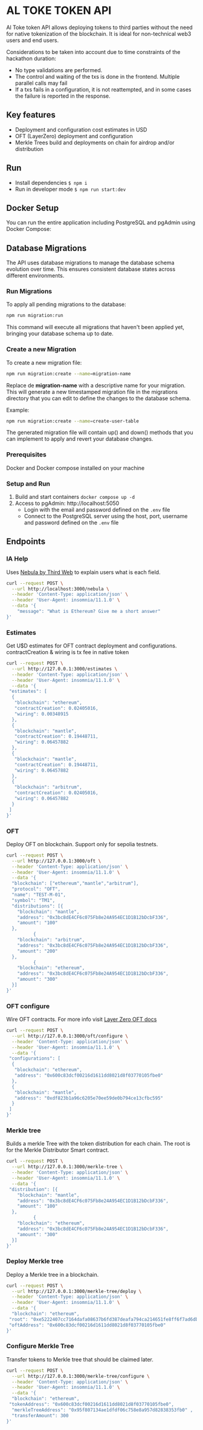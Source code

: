 # AL TOKE TOKEN API

Al Toke token API allows deploying tokens to third parties without the need for native tokenization of the blockchain. It is ideal for non-technical web3 users and end users.

Considerations to be taken into account due to time constraints of the hackathon duration:

- No type validations are performed.
- The control and waiting of the txs is done in the frontend. Multiple parallel calls may fail
- If a txs fails in a configuration, it is not reattempted, and in some cases the failure is reported in the response.

## Key features

- Deployment and configuration cost estimates in USD
- OFT (LayerZero) deployment and configuration
- Merkle Trees build and deployments on chain for airdrop and/or distribution

## Run

- Install dependencies `$ npm i`
- Run in developer mode `$ npm run start:dev`

## Docker Setup

You can run the entire application including PostgreSQL and pgAdmin using Docker Compose:

## Database Migrations

The API uses database migrations to manage the database schema evolution over time. This ensures consistent database states across different environments.

### Run Migrations

To apply all pending migrations to the database:

```bash
npm run migration:run
```

This command will execute all migrations that haven't been applied yet, bringing your database schema up to date.

### Create a new Migration

To create a new migration file:

```bash
npm run migration:create --name=migration-name
```

Replace de <b>migration-name</b> with a descriptive name for your migration. This will generate a new timestamped migration file in the migrations directory that you can edit to define the changes to the database schema.

Example:

```bash
npm run migration:create --name=create-user-table
```

The generated migration file will contain up() and down() methods that you can implement to apply and revert your database changes.

### Prerequisites

Docker and Docker compose installed on your machine

### Setup and Run

1. Build and start containers
`docker compose up -d`
2. Access to pgAdmin: http://localhost:5050
    - Login with the email and password defined on the `.env` file
    - Connect to the PostgreSQL server using the host, port, username and password defined on the `.env` file


## Endpoints

### IA Help

Uses [Nebula by Third Web](https://thirdweb.com/nebula) to explain users what is each field.

```bash
curl --request POST \
  --url http://localhost:3000/nebula \
  --header 'Content-Type: application/json' \
  --header 'User-Agent: insomnia/11.1.0' \
  --data '{
    "message": "What is Ethereum? Give me a short answer"
}'
```

### Estimates

Get U$D estimates for OFT contract deployment and configurations.
contractCreation & wiring is tx fee in native token

```bash
curl --request POST \
  --url http://127.0.0.1:3000/estimates \
  --header 'Content-Type: application/json' \
  --header 'User-Agent: insomnia/11.1.0' \
  --data '{
 "estimates": [
  {
   "blockchain": "ethereum",
   "contractCreation": 0.02405016,
   "wiring": 0.00348915
  },
  {
   "blockchain": "mantle",
   "contractCreation": 0.19448711,
   "wiring": 0.06457882
  },
  {
   "blockchain": "mantle",
   "contractCreation": 0.19448711,
   "wiring": 0.06457882
  },
  {
   "blockchain": "arbitrum",
   "contractCreation": 0.02405016,
   "wiring": 0.06457882
  }
 ]
}'
```

### OFT

Deploy OFT on blockchain. Support only for sepolia testnets.  

```bash
curl --request POST \
  --url http://127.0.0.1:3000/oft \
  --header 'Content-Type: application/json' \
  --header 'User-Agent: insomnia/11.1.0' \
  --data '{
  "blockchain": ["ethereum","mantle","arbitrum"],
  "protocol": "OFT",
  "name": "TEST-M-01",
  "symbol": "TM1",
  "distributions": [{
    "blockchain": "mantle",
    "address": "0x3bc8dE4CF6c075Fb8e24A954EC1D1B12bDcbF336",
    "amount": "100"
  },
          {
    "blockchain": "arbitrum",
    "address": "0x3bc8dE4CF6c075Fb8e24A954EC1D1B12bDcbF336",
    "amount": "200"
  },
          {
    "blockchain": "ethereum",
    "address": "0x3bc8dE4CF6c075Fb8e24A954EC1D1B12bDcbF336",
    "amount": "300"
  }]
}'
```

### OFT configure

Wire OFT contracts. For more info visit [Layer Zero OFT docs](https://docs.layerzero.network/v2/developers/evm/oft/quickstart#deployment-workflow)

```bash
curl --request POST \
  --url http://127.0.0.1:3000/oft/configure \
  --header 'Content-Type: application/json' \
  --header 'User-Agent: insomnia/11.1.0' \
  --data '{
 "configurations": [
  {
   "blockchain": "ethereum",
   "address": "0x600c83dcf00216d1611dd8021d8f03770105fbe0"
  },
  {
   "blockchain": "mantle",
   "address": "0xdf823b1a96c6205e70ee59de0b794ce13cfbc595"
  }
 ]
}'
```

### Merkle tree

Builds a merkle Tree with the token distribution for each chain. The root is for the Merkle Distributor Smart contract.

```bash
curl --request POST \
  --url http://127.0.0.1:3000/merkle-tree \
  --header 'Content-Type: application/json' \
  --header 'User-Agent: insomnia/11.1.0' \
  --data '{
 "distribution": [{
    "blockchain": "mantle",
    "address": "0x3bc8dE4CF6c075Fb8e24A954EC1D1B12bDcbF336",
    "amount": "100"
  },
          {
    "blockchain": "ethereum",
    "address": "0x3bc8dE4CF6c075Fb8e24A954EC1D1B12bDcbF336",
    "amount": "300"
  }]
}'
```

### Deploy Merkle tree

Deploy a Merkle tree in a blockchain.

```bash
curl --request POST \
  --url http://127.0.0.1:3000/merkle-tree/deploy \
  --header 'Content-Type: application/json' \
  --header 'User-Agent: insomnia/11.1.0' \
  --data '{
  "blockchain": "ethereum",
 "root": "0xe5222407cc7164dafa08637b6fd387deafa794ca214651fe8ff6f7ad6dbeb43b",
 "oftAddress": "0x600c83dcf00216d1611dd8021d8f03770105fbe0"
}'
```

### Configure Merkle Tree

Transfer tokens to Merkle tree that should be claimed later.

```bash
curl --request POST \
  --url http://127.0.0.1:3000/merkle-tree/configure \
  --header 'Content-Type: application/json' \
  --header 'User-Agent: insomnia/11.1.0' \
  --data '{
  "blockchain": "ethereum",
 "tokenAddress": "0x600c83dcf00216d1611dd8021d8f03770105fbe0",
  "merkleTreeAddress": "0x95f807134ae1dfdf06c758e8a957d82838353fb0" ,
  "transferAmount": 300
}'
```
